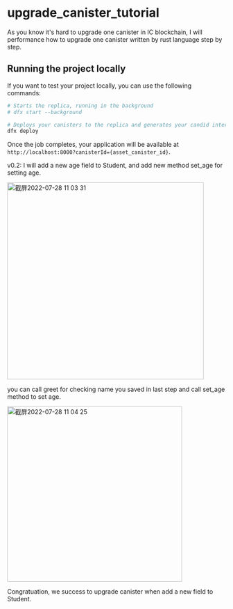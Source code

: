 # upgrade_canister_tutorial

As you know it's hard to upgrade one canister in IC blockchain, I will
performance how to upgrade one canister written by rust language step by step.

## Running the project locally

If you want to test your project locally, you can use the following commands:

```bash
# Starts the replica, running in the background
# dfx start --background

# Deploys your canisters to the replica and generates your candid interface
dfx deploy
```

Once the job completes, your application will be available at
`http://localhost:8000?canisterId={asset_canister_id}`.

v0.2: I will add a new age field to Student, and add new method set_age for
setting age.

<img width="453" alt="截屏2022-07-28 11 03 31" src="https://user-images.githubusercontent.com/8394789/181411282-2d2f5d72-929b-4928-8988-d704be3244e6.png">

you can call greet for checking name you saved in last step and call set_age
method to set age.

<img width="403" alt="截屏2022-07-28 11 04 25" src="https://user-images.githubusercontent.com/8394789/181411377-80f685fc-b89a-48f5-aa20-186290486373.png">

Congratuation, we success to upgrade canister when add a new field to Student.
